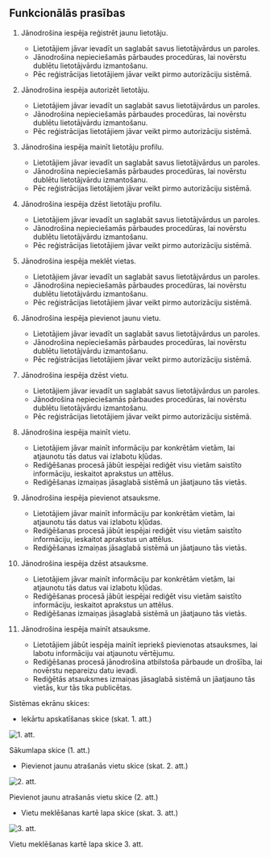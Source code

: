 ## Funkcionālās prasības 

1. Jānodrošina iespēja reģistrēt jaunu lietotāju.
    - Lietotājiem jāvar ievadīt un saglabāt savus lietotājvārdus un paroles.
    - Jānodrošina nepieciešamās pārbaudes procedūras, lai novērstu dublētu lietotājvārdu izmantošanu.
    - Pēc reģistrācijas lietotājiem jāvar veikt pirmo autorizāciju sistēmā.

2. Jānodrošina iespēja autorizēt lietotāju.
    - Lietotājiem jāvar ievadīt un saglabāt savus lietotājvārdus un paroles.
    - Jānodrošina nepieciešamās pārbaudes procedūras, lai novērstu dublētu lietotājvārdu izmantošanu.
    - Pēc reģistrācijas lietotājiem jāvar veikt pirmo autorizāciju sistēmā.

3. Jānodrošina iespēja mainīt lietotāju profilu.
    - Lietotājiem jāvar ievadīt un saglabāt savus lietotājvārdus un paroles.
    - Jānodrošina nepieciešamās pārbaudes procedūras, lai novērstu dublētu lietotājvārdu izmantošanu.
    - Pēc reģistrācijas lietotājiem jāvar veikt pirmo autorizāciju sistēmā.

4. Jānodrošina iespēja dzēst lietotāju profilu.
    - Lietotājiem jāvar ievadīt un saglabāt savus lietotājvārdus un paroles.
    - Jānodrošina nepieciešamās pārbaudes procedūras, lai novērstu dublētu lietotājvārdu izmantošanu.
    - Pēc reģistrācijas lietotājiem jāvar veikt pirmo autorizāciju sistēmā.

5. Jānodrošina iespēja meklēt vietas.
    - Lietotājiem jāvar ievadīt un saglabāt savus lietotājvārdus un paroles.
    - Jānodrošina nepieciešamās pārbaudes procedūras, lai novērstu dublētu lietotājvārdu izmantošanu.
    - Pēc reģistrācijas lietotājiem jāvar veikt pirmo autorizāciju sistēmā.

6. Jānodrošina iespēja pievienot jaunu vietu.
    - Lietotājiem jāvar ievadīt un saglabāt savus lietotājvārdus un paroles.
    - Jānodrošina nepieciešamās pārbaudes procedūras, lai novērstu dublētu lietotājvārdu izmantošanu.
    - Pēc reģistrācijas lietotājiem jāvar veikt pirmo autorizāciju sistēmā.

7.  Jānodrošina iespēja dzēst vietu.
    - Lietotājiem jāvar ievadīt un saglabāt savus lietotājvārdus un paroles.
    - Jānodrošina nepieciešamās pārbaudes procedūras, lai novērstu dublētu lietotājvārdu izmantošanu.
    - Pēc reģistrācijas lietotājiem jāvar veikt pirmo autorizāciju sistēmā.

8. Jānodrošina iespēja mainīt vietu.
    - Lietotājiem jāvar mainīt informāciju par konkrētām vietām, lai atjaunotu tās datus vai izlabotu kļūdas.
    - Rediģēšanas procesā jābūt iespējai rediģēt visu vietām saistīto informāciju, ieskaitot aprakstus un attēlus.
    - Rediģēšanas izmaiņas jāsaglabā sistēmā un jāatjauno tās vietās.

9. Jānodrošina iespēja pievienot atsauksme.
    - Lietotājiem jāvar mainīt informāciju par konkrētām vietām, lai atjaunotu tās datus vai izlabotu kļūdas.
    - Rediģēšanas procesā jābūt iespējai rediģēt visu vietām saistīto informāciju, ieskaitot aprakstus un attēlus.
    - Rediģēšanas izmaiņas jāsaglabā sistēmā un jāatjauno tās vietās.

10. Jānodrošina iespēja dzēst atsauksme.
    - Lietotājiem jāvar mainīt informāciju par konkrētām vietām, lai atjaunotu tās datus vai izlabotu kļūdas.
    - Rediģēšanas procesā jābūt iespējai rediģēt visu vietām saistīto informāciju, ieskaitot aprakstus un attēlus.
    - Rediģēšanas izmaiņas jāsaglabā sistēmā un jāatjauno tās vietās.


11. Jānodrošina iespēja mainīt atsauksme.
    - Lietotājiem jābūt iespēja mainīt iepriekš pievienotas atsauksmes, lai labotu informāciju vai atjaunotu vērtējumu.
    - Rediģēšanas procesā jānodrošina atbilstoša pārbaude un drošība, lai novērstu nepareizu datu ievadi.
    - Rediģētās atsauksmes izmaiņas jāsaglabā sistēmā un jāatjauno tās vietās, kur tās tika publicētas.




Sistēmas ekrānu skices:
* Iekārtu apskatīšanas skice (skat. 1. att.)

![1. att.](https://media.discordapp.net/attachments/1210559886694547487/1210562381558841374/dp41-nef1.jpg?ex=65eb0312&is=65d88e12&hm=2a7eadbbaf30407f1e5439c03da03a6a3a3f06a00d2431c3a3d29fa736f1f59b&=&format=webp&width=515&height=651 "1. att.")
 
Sākumlapa skice (1. att.)

* Pievienot jaunu atrašanās vietu skice (skat. 2. att.)

 ![2. att.](https://media.discordapp.net/attachments/1210559886694547487/1210562381558841374/dp41-nef1.jpg?ex=65eb0312&is=65d88e12&hm=2a7eadbbaf30407f1e5439c03da03a6a3a3f06a00d2431c3a3d29fa736f1f59b&=&format=webp&width=515&height=651 "2. att.")

Pievienot jaunu atrašanās vietu skice (2. att.)

* Vietu meklēšanas kartē lapa skice (skat. 3. att.)

![3. att.](https://media.discordapp.net/attachments/1210559886694547487/1210562381558841374/dp41-nef1.jpg?ex=65eb0312&is=65d88e12&hm=2a7eadbbaf30407f1e5439c03da03a6a3a3f06a00d2431c3a3d29fa736f1f59b&=&format=webp&width=515&height=651 "3. att.")
 
Vietu meklēšanas kartē lapa skice 3. att.

